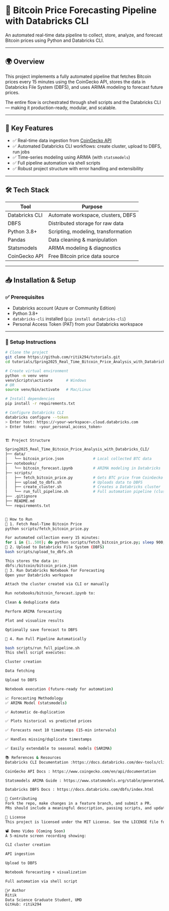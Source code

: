 # 🚀 Bitcoin Price Forecasting Pipeline with Databricks CLI

An automated real-time data pipeline to collect, store, analyze, and forecast Bitcoin prices using Python and Databricks CLI.

---

## 🌍 Overview

This project implements a fully automated pipeline that fetches Bitcoin prices every 15 minutes using the CoinGecko API, stores the data in Databricks File System (DBFS), and uses ARIMA modeling to forecast future prices.

The entire flow is orchestrated through shell scripts and the Databricks CLI — making it production-ready, modular, and scalable.

---

## 🌟 Key Features

- ✅ Real-time data ingestion from [CoinGecko API](https://www.coingecko.com/en/api/documentation)
- ✅ Automated Databricks CLI workflows: create cluster, upload to DBFS, run jobs
- ✅ Time-series modeling using ARIMA (with `statsmodels`)
- ✅ Full pipeline automation via shell scripts
- ✅ Robust project structure with error handling and extensibility

---

## 🛠️ Tech Stack

| Tool            | Purpose                              |
|-----------------|--------------------------------------|
| Databricks CLI  | Automate workspace, clusters, DBFS   |
| DBFS            | Distributed storage for raw data     |
| Python 3.8+     | Scripting, modeling, transformation  |
| Pandas          | Data cleaning & manipulation         |
| Statsmodels     | ARIMA modeling & diagnostics         |
| CoinGecko API   | Free Bitcoin price data source       |

---

## 📥 Installation & Setup

### ✅ Prerequisites

- Databricks account (Azure or Community Edition)
- Python 3.8+
- `databricks-cli` installed (`pip install databricks-cli`)
- Personal Access Token (PAT) from your Databricks workspace

---

### 🔧 Setup Instructions

```bash
# Clone the project
git clone https://github.com/ritik294/tutorials.git
cd tutorials/Spring2025_Real_Time_Bitcoin_Price_Analysis_with_Databricks_CLI

# Create virtual environment
python -m venv venv
venv\Scripts\activate      # Windows
# OR
source venv/bin/activate   # Mac/Linux

# Install dependencies
pip install -r requirements.txt

# Configure Databricks CLI
databricks configure --token
> Enter host: https://<your-workspace>.cloud.databricks.com
> Enter token: <your_personal_access_token>


🏗️ Project Structure

Spring2025_Real_Time_Bitcoin_Price_Analysis_with_Databricks_CLI/
├── data/
│   └── bitcoin_price.json             # Local collected BTC data
├── notebooks/
│   └── bitcoin_forecast.ipynb         # ARIMA modeling in Databricks
├── scripts/
│   ├── fetch_bitcoin_price.py         # Gets BTC price from CoinGecko API
│   ├── upload_to_dbfs.sh              # Uploads data to DBFS
│   ├── create_cluster.sh              # Creates a Databricks cluster
│   └── run_full_pipeline.sh           # Full automation pipeline (cluster → fetch → upload → run)
├── .gitignore
├── README.md
└── requirements.txt


🚦 How to Run
🔹 1. Fetch Real-Time Bitcoin Price
python scripts/fetch_bitcoin_price.py

For automated collection every 15 minutes:
for i in {1..500}; do python scripts/fetch_bitcoin_price.py; sleep 900; done
🔹 2. Upload to Databricks File System (DBFS)
bash scripts/upload_to_dbfs.sh

This stores the data in:
dbfs:/bitcoin/bitcoin_price.json
🔹 3. Run Databricks Notebook for Forecasting
Open your Databricks workspace

Attach the cluster created via CLI or manually

Run notebooks/bitcoin_forecast.ipynb to:

Clean & deduplicate data

Perform ARIMA forecasting

Plot and visualize results

Optionally save forecast to DBFS

🔹 4. Run Full Pipeline Automatically

bash scripts/run_full_pipeline.sh
This shell script executes:

Cluster creation

Data fetching

Upload to DBFS

Notebook execution (future-ready for automation)

📈 Forecasting Methodology
✅ ARIMA Model (statsmodels)

✅ Automatic de-duplication

✅ Plots historical vs predicted prices

✅ Forecasts next 10 timestamps (15-min intervals)

✅ Handles missing/duplicate timestamps

✅ Easily extendable to seasonal models (SARIMA)

📚 References & Resources
Databricks CLI Documentation :https://docs.databricks.com/dev-tools/cli/index.html

CoinGecko API Docs : https://www.coingecko.com/en/api/documentation

Statsmodels ARIMA Guide : https://www.statsmodels.org/stable/generated/statsmodels.tsa.arima.model.ARIMA.html

Databricks DBFS Docs : https://docs.databricks.com/dbfs/index.html

🤝 Contributing
Fork the repo, make changes in a feature branch, and submit a PR.
PRs should include a meaningful description, passing scripts, and updated docs if needed.

📜 License
This project is licensed under the MIT License. See the LICENSE file for details.

📽️ Demo Video (Coming Soon)
A 5-minute screen recording showing:

CLI cluster creation

API ingestion

Upload to DBFS

Notebook forecasting + visualization

Full automation via shell script

🙋‍♂️ Author
Ritik
Data Science Graduate Student, UMD
GitHub: ritik294
